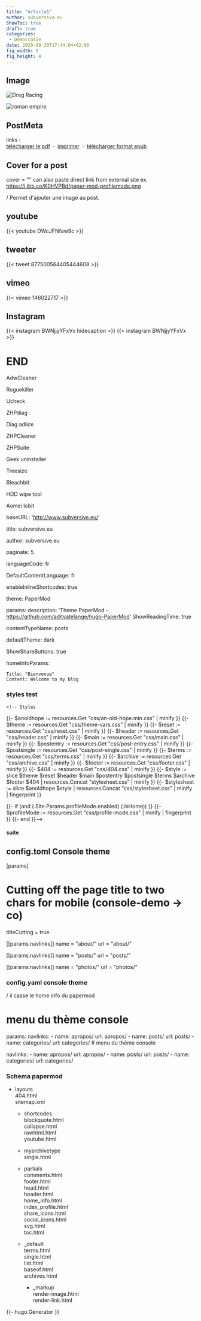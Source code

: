```yaml
---
title: "Article1"
author: subversive.eu
ShowToc: true
draft: true
categories:
 - Démocratie
date: 2020-09-30T17:44:04+02:00
fig_width: 6 
fig_height: 4 
---
```



## Image

![Drag Racing](/media/logo.png "coucou")

![](/media/roman300AD.png "roman empire")

## PostMeta

links :  
<a name="Télécharger" href="/pdf/{{ .Title }}.pdf" target="_blank" rel="noopener noreferrer" download>télécharger le pdf</a>
&nbsp;·&nbsp;
<a name ="Imprimer" href="javascript:if(window.print)window.print()">imprimer</a>
&nbsp;·&nbsp;
<a name="Télécharger" href="/epub/{{ .Title }}.epub" target="_blank" rel="noopener noreferrer" download>télécharger format epub</a>

## Cover for a post

cover = "<absolute image url>"
  can also paste direct link from external site
  ex. https://i.ibb.co/K0HVPBd/paper-mod-profilemode.png

/ Permet d'ajouter une image au post.

## youtube

{{< youtube DWcJFNfaw9c >}}

## tweeter

{{< tweet 877500564405444608 >}}

## vimeo

{{< vimeo 146022717 >}}

## Instagram
{{< instagram BWNjjyYFxVx hidecaption >}}
{{< instagram BWNjjyYFxVx >}}
# END
AdwCleaner

Roguekiller

Ucheck


ZHPdiag


Diag adlice

ZHPCleaner

ZHPSuite

Geek uninstaller

Treesize

Bleachbit

HDD wipe tool

Aomei
Iobit

baseURL: 'http://www.subversive.eu/'

title: subversive.eu

author: subversive.eu

paginate: 5

languageCode: fr

DefaultContentLanguage: fr

enableInlineShortcodes: true

theme: PaperMod

params:
  description: 'Theme PaperMod -
   https://github.com/adityatelange/hugo-PaperMod'
  ShowReadingTime: true

  contentTypeName: posts

  defaultTheme: dark

  ShowShareButtons: true





  homeInfoParams:

    Title: "Bienvenue"
    Content: Welcome to my blog
### styles test
    
    <!-- Styles 
{{- $anoldhope := resources.Get "css/an-old-hope.min.css" | minify }}
{{- $theme := resources.Get "css/theme-vars.css" | minify }}
{{- $reset := resources.Get "css/reset.css" | minify }}
{{- $header := resources.Get "css/header.css" | minify }}
{{- $main := resources.Get "css/main.css" | minify }}
{{- $postentry := resources.Get "css/post-entry.css" | minify }}
{{- $postsingle := resources.Get "css/post-single.css" | minify }}
{{- $terms := resources.Get "css/terms.css" | minify }}
{{- $archive := resources.Get "css/archive.css" | minify }}
{{- $footer := resources.Get "css/footer.css" | minify }}
{{- $404 := resources.Get "css/404.css" | minify }}
{{- $style := slice $theme $reset $header $main $postentry $postsingle $terms $archive $footer $404 | resources.Concat "stylesheet.css" | minify }}
{{- $stylesheet := slice $anoldhope $style | resources.Concat "css/stylesheet.css" | minify | fingerprint }}
<link href="{{ $stylesheet.Permalink }}" integrity="{{ $stylesheet.Data.Integrity }}" rel="preload stylesheet"
    as="style">
{{- if (and (.Site.Params.profileMode.enabled) (.IsHome)) }}
{{- $profileMode := resources.Get "css/profile-mode.css" | minify | fingerprint }}
<link href="{{ $profileMode.Permalink }}" integrity="{{ $profileMode.Data.Integrity }}" rel="preload stylesheet"
    as="style">
{{- end }}-->

#### suite

<!--- Style Officiel 2 regroupé 
    # Fonctionne mais applique tout au centre de la page.
    # Donc fonctionne mal.

{{- $all := resources.Get "css/style.css" | minify }}
{{- $stylesheet := slice $all | resources.Concat "css/stylesheet.css" | minify }}
<link href="{{ $stylesheet.Permalink }}" rel="stylesheet">
-->


## config.toml Console theme

[params]
  # Cutting off the page title to two chars for mobile (console-demo -> co)
  titleCutting = true

  [[params.navlinks]]
  name = "about/"
  url = "about/"

  [[params.navlinks]]
  name = "posts/"
  url = "posts/"
  
  [[params.navlinks]]
  name = "photos/"
  url = "photos/"

  ### config.yaml console theme

  / il casse le home info du papermod

  # menu du thème console
params:
  navlinks:
    - name: apropos/
      url: apropos/
    - name: posts/
      url: posts/
    - name: categories/
      url: categories/
      # menu du thème console
      
  navlinks:
    - name: apropos/
      url: apropos/
    - name: posts/
      url: posts/
    - name: categories/
      url: categories/
      
### Schema papermod 

* layouts  
  404.html  
  sitemap.xml  
  * shortcodes  
    blockquote.html  
    collapse.html  
    rawhtml.html  
    youtube.html  
  * myarchivetype  
    single.html  
  * partials  
    comments.html  
    footer.html  
    head.html  
    header.html  
    home_info.html  
    index_profile.html  
    share_icons.html  
    social_icons.html  
    svg.html  
    toc.html  
  * _default  
    terms.html  
    single.html  
    list.html  
    baseof.html  
    archives.html  
    * _markup  
      render-image.html  
      render-link.html  
    
    <!-- Generator -->
{{- hugo.Generator }}